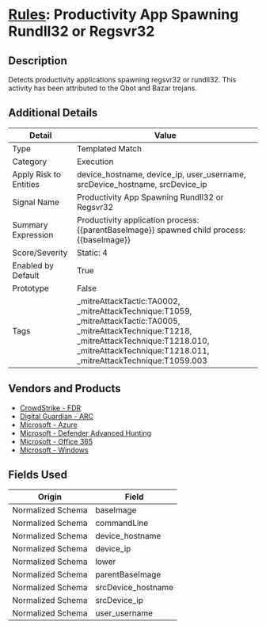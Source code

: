 # [Rules](README.md): Productivity App Spawning Rundll32 or Regsvr32

## Description
Detects productivity applications spawning regsvr32 or rundll32. This activity has been attributed to the Qbot and Bazar trojans.

## Additional Details
|Detail|Value|
|----|----|
|Type|Templated Match|
|Category|Execution|
|Apply Risk to Entities|device_hostname, device_ip, user_username, srcDevice_hostname, srcDevice_ip|
|Signal Name|Productivity App Spawning Rundll32 or Regsvr32|
|Summary Expression|Productivity application process: {{parentBaseImage}} spawned child process: {{baseImage}}|
|Score/Severity|Static: 4|
|Enabled by Default|True|
|Prototype|False|
|Tags|_mitreAttackTactic:TA0002, _mitreAttackTechnique:T1059, _mitreAttackTactic:TA0005, _mitreAttackTechnique:T1218, _mitreAttackTechnique:T1218.010, _mitreAttackTechnique:T1218.011, _mitreAttackTechnique:T1059.003|
## Vendors and Products
- [CrowdStrike - FDR](../products/569a3a44-c29f-492e-bcf4-5dc04e2ab0f3.md)
- [Digital Guardian - ARC](../products/975d678e-eb46-4155-9427-0fa307971fcd.md)
- [Microsoft - Azure](../products/a1225af5-e778-4068-a9a2-47da93d1ff24.md)
- [Microsoft - Defender Advanced Hunting](../products/3382523e-2072-41bd-b50b-6b148957d0b0.md)
- [Microsoft - Office 365](../products/d3ed003d-5ddd-4c7a-bea5-63eae6311833.md)
- [Microsoft - Windows](../products/1ff7546c-cb36-4a24-87f7-89d2cecc5761.md)


## Fields Used

|Origin|Field|
|----|----|
|Normalized Schema|baseImage|
|Normalized Schema|commandLine|
|Normalized Schema|device_hostname|
|Normalized Schema|device_ip|
|Normalized Schema|lower|
|Normalized Schema|parentBaseImage|
|Normalized Schema|srcDevice_hostname|
|Normalized Schema|srcDevice_ip|
|Normalized Schema|user_username|


